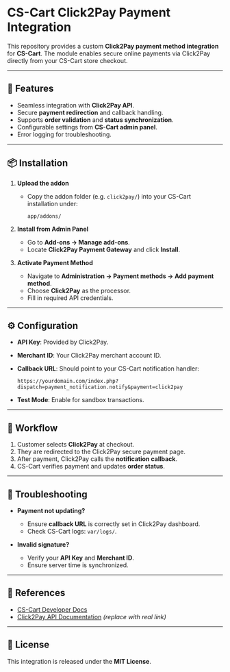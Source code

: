 # CS-Cart Click2Pay Payment Integration

This repository provides a custom **Click2Pay payment method integration** for **CS-Cart**.
The module enables secure online payments via Click2Pay directly from your CS-Cart store checkout.

---

## 🚀 Features

* Seamless integration with **Click2Pay API**.
* Secure **payment redirection** and callback handling.
* Supports **order validation** and **status synchronization**.
* Configurable settings from **CS-Cart admin panel**.
* Error logging for troubleshooting.

---

## 📦 Installation

1. **Upload the addon**

   * Copy the addon folder (e.g. `click2pay/`) into your CS-Cart installation under:

     ```
     app/addons/
     ```

2. **Install from Admin Panel**

   * Go to **Add-ons → Manage add-ons**.
   * Locate **Click2Pay Payment Gateway** and click **Install**.

3. **Activate Payment Method**

   * Navigate to **Administration → Payment methods → Add payment method**.
   * Choose **Click2Pay** as the processor.
   * Fill in required API credentials.

---

## ⚙️ Configuration

* **API Key**: Provided by Click2Pay.
* **Merchant ID**: Your Click2Pay merchant account ID.
* **Callback URL**: Should point to your CS-Cart notification handler:

  ```
  https://yourdomain.com/index.php?dispatch=payment_notification.notify&payment=click2pay
  ```
* **Test Mode**: Enable for sandbox transactions.

---

## 🔄 Workflow

1. Customer selects **Click2Pay** at checkout.
2. They are redirected to the Click2Pay secure payment page.
3. After payment, Click2Pay calls the **notification callback**.
4. CS-Cart verifies payment and updates **order status**.

---

## 🐞 Troubleshooting

* **Payment not updating?**

  * Ensure **callback URL** is correctly set in Click2Pay dashboard.
  * Check CS-Cart logs: `var/logs/`.

* **Invalid signature?**

  * Verify your **API Key** and **Merchant ID**.
  * Ensure server time is synchronized.

---

## 📖 References

* [CS-Cart Developer Docs](https://docs.cs-cart.com/latest/)
* [Click2Pay API Documentation](https://click2pay.example/api-docs) *(replace with real link)*

---

## 📜 License

This integration is released under the **MIT License**.

